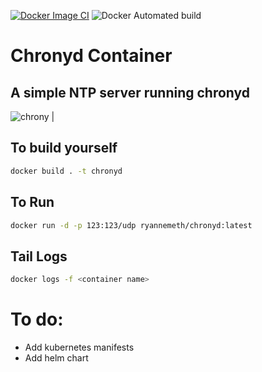 [![Docker Image CI](https://github.com/rnemeth90/chronyd-container/actions/workflows/docker-image.yml/badge.svg)](https://github.com/rnemeth90/chronyd-container/actions/workflows/docker-image.yml)
![Docker Automated build](https://img.shields.io/docker/automated/ryannemeth/chronyd?style=plastic)
# Chronyd Container
## A simple NTP server running chronyd

![chrony](https://ostechnix.com/wp-content/uploads/2018/10/chrony-1.jpeg) |

## To build yourself
```sh
docker build . -t chronyd
```

## To Run

```sh
docker run -d -p 123:123/udp ryannemeth/chronyd:latest
```

## Tail Logs
```sh
docker logs -f <container name>
```

# To do:
<ul>
  <li>Add kubernetes manifests</li>
  <li>Add helm chart</li>
</ul>
